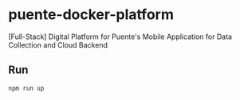 # puente-docker-platform
 [Full-Stack] Digital Platform for Puente's Mobile Application for Data Collection and Cloud Backend



## Run 
```
npm run up
```